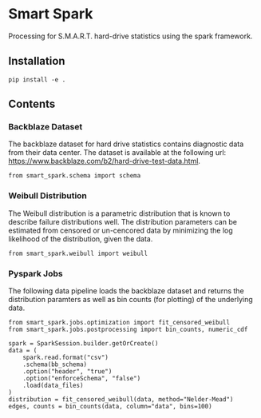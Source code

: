 # Smart Spark

Processing for S.M.A.R.T. hard-drive statistics using the spark framework.

## Installation

```
pip install -e .
```

## Contents

### Backblaze Dataset

The backblaze dataset for hard drive statistics contains diagnostic data from their data center. The
dataset is available at the following url: <https://www.backblaze.com/b2/hard-drive-test-data.html>.

```
from smart_spark.schema import schema
```

### Weibull Distribution

The Weibull distribution is a parametric distribution that is known to describe failure
distributions well. The distribution parameters can be estimated from censored or un-cencored data by
minimizing the log likelihood of the distribution, given the data.

```
from smart_spark.weibull import weibull
```

### Pyspark Jobs

The following data pipeline loads the backblaze dataset and returns the distribution paramters
as well as bin counts (for plotting) of the underlying data.

```
from smart_spark.jobs.optimization import fit_censored_weibull
from smart_spark.jobs.postprocessing import bin_counts, numeric_cdf

spark = SparkSession.builder.getOrCreate()
data = (
    spark.read.format("csv")
    .schema(bb_schema)
    .option("header", "true")
    .option("enforceSchema", "false")
    .load(data_files)
)
distribution = fit_censored_weibull(data, method="Nelder-Mead")
edges, counts = bin_counts(data, column="data", bins=100)
```
